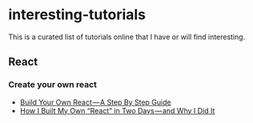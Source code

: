 # interesting-tutorials
This is a curated list of tutorials online that I have or will find interesting.

## React
### Create your own react
- [Build Your Own React — A Step By Step Guide](https://hackernoon.com/build-your-own-react-48edb8ed350d)
- [How I Built My Own “React” in Two Days — and Why I Did It](https://codeburst.io/how-i-built-my-own-react-in-two-days-and-why-i-did-it-969c3d048f78)
